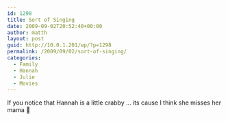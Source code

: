 ```yaml
---
id: 1298
title: Sort of Singing
date: 2009-09-02T20:52:40+00:00
author: matth
layout: post
guid: http://10.0.1.201/wp/?p=1298
permalink: /2009/09/02/sort-of-singing/
categories:
  - Family
  - Hannah
  - Julie
  - Movies
---
```

If you notice that Hannah is a little crabby &#8230; its cause I think she misses her mama 🙂